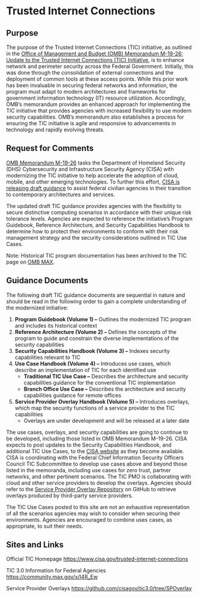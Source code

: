 # Trusted Internet Connections

## Purpose
The purpose of the Trusted Internet Connections (TIC) initiative, as outlined in the [Office of Management and Budget (OMB) Memorandum M-19-26: Update to the Trusted Internet Connections (TIC) Initiative](https://www.whitehouse.gov/wp-content/uploads/2019/09/M-19-26.pdf), is to enhance network and perimeter security across the Federal Government. Initially, this was done through the consolidation of external connections and the deployment of common tools at these access points. While this prior work has been invaluable in securing federal networks and information, the program must adapt to modern architectures and frameworks for government information technology (IT) resource utilization. Accordingly, OMB’s memorandum provides an enhanced approach for implementing the TIC initiative that provides agencies with increased flexibility to use modern security capabilities. OMB’s memorandum also establishes a process for ensuring the TIC initiative is agile and responsive to advancements in technology and rapidly evolving threats.

## Request for Comments
[OMB Memorandum M-19-26](https://www.whitehouse.gov/wp-content/uploads/2019/09/M-19-26.pdf) tasks the Department of Homeland Security (DHS) Cybersecurity and Infrastructure Security Agency (CISA) with modernizing the TIC initiative to help accelerate the adoption of cloud, mobile, and other emerging technologies. To further this effort, [CISA is releasing draft guidance](https://www.cisa.gov/trusted-internet-connections) to assist federal civilian agencies in their transition to contemporary architectures and services.

The updated draft TIC guidance provides agencies with the flexibility to secure distinctive computing scenarios in accordance with their unique risk tolerance levels. Agencies are expected to reference the initiative’s Program Guidebook, Reference Architecture, and Security Capabilities Handbook to determine how to protect their environments to conform with their risk management strategy and the security considerations outlined in TIC Use Cases.

Note: Historical TIC program documentation has been archived to the TIC page on [OMB MAX](https://community.max.gov/x/I4R_Ew).

## Guidance Documents
The following draft TIC guidance documents are sequential in nature and should be read in the following order to gain a complete understanding of the modernized initiative: 

1. **Program Guidebook (Volume 1) –** Outlines the modernized TIC program and includes its historical context
2. **Reference Architecture (Volume 2) –** Defines the concepts of the program to guide and constrain the diverse implementations of the security capabilities
3. **Security Capabilities Handbook (Volume 3) –** Indexes security capabilities relevant to TIC
4. **Use Case Handbook (Volume 4) –** Introduces use cases, which describe an implementation of TIC for each identified use
   * **Traditional TIC Use Case –** Describes the architecture and security capabilities guidance for the conventional TIC implementation
   * **Branch Office Use Case –** Describes the architecture and security capabilities guidance for remote offices
5. **Service Provider Overlay Handbook (Volume 5) –** Introduces overlays, which map the security functions of a service provider to the TIC capabilities
   * Overlays are under development and will be released at a later date
      
The use cases, overlays, and security capabilities are going to continue to be developed, including those listed in OMB Memorandum M-19-26. CISA expects to post updates to the Security Capabilities Handbook, and additional TIC Use Cases, to the [CISA website](https://www.cisa.gov/trusted-internet-connections) as they become available. CISA is coordinating with the Federal Chief Information Security Officers Council TIC Subcommittee to develop use cases above and beyond those listed in the memoranda, including use cases for zero trust, partner networks, and other pertinent scenarios. The TIC PMO is collaborating with cloud and other service providers to develop the overlays. Agencies should refer to the [Service Provider Overlay Repository](https://github.com/cisagov/tic3.0/blob/SPOverlay/README.md) on GitHub to retrieve overlays produced by third-party service providers. 

The TIC Use Cases posted to this site are not an exhaustive representation of all the scenarios agencies may wish to consider when securing their environments. Agencies are encouraged to combine uses cases, as appropriate, to suit their needs.

## Sites and Links
Official TIC Homepage https://www.cisa.gov/trusted-internet-connections

TIC 3.0 Information for Federal Agencies https://community.max.gov/x/I4R_Ew

Service Provider Overlays https://github.com/cisagov/tic3.0/tree/SPOverlay
